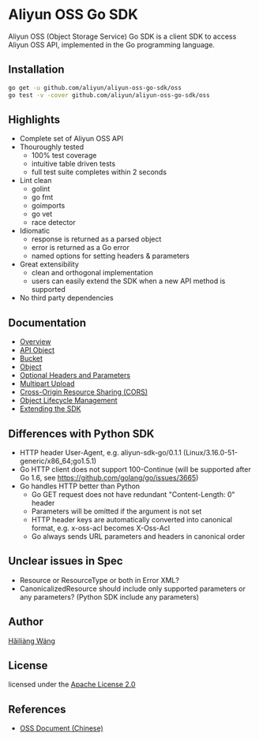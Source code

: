 Aliyun OSS Go SDK
=================

Aliyun OSS (Object Storage Service) Go SDK is a client SDK to access Aliyun OSS
API, implemented in the Go programming language.

Installation
------------

```bash
go get -u github.com/aliyun/aliyun-oss-go-sdk/oss
go test -v -cover github.com/aliyun/aliyun-oss-go-sdk/oss
```

Highlights
----------
* Complete set of Aliyun OSS API
* Thouroughly tested
  - 100% test coverage
  - intuitive table driven tests
  - full test suite completes within 2 seconds
* Lint clean
  - golint
  - go fmt
  - goimports
  - go vet
  - race detector
* Idiomatic
  - response is returned as a parsed object
  - error is returned as a Go error
  - named options for setting headers & parameters
* Great extensibility
  - clean and orthogonal implementation
  - users can easily extend the SDK when a new API method is supported
* No third party dependencies

Documentation
-------------

* [Overview](doc/overview.md)
* [API Object](doc/api-object.md)
* [Bucket](doc/bucket.md)
* [Object](doc/object.md)
* [Optional Headers and Parameters](doc/options.md)
* [Multipart Upload](doc/upload.md)
* [Cross-Origin Resource Sharing (CORS)](doc/cors.md)
* [Object Lifecycle Management](doc/lifecycle.md)
* [Extending the SDK](doc/extend.md)

Differences with Python SDK
---------------------------

* HTTP header User-Agent, e.g. aliyun-sdk-go/0.1.1 (Linux/3.16.0-51-generic/x86_64;go1.5.1)
* Go HTTP client does not support 100-Continue (will be supported after Go 1.6, see https://github.com/golang/go/issues/3665)
* Go handles HTTP better than Python
  - Go GET request does not have redundant "Content-Length: 0" header
  - Parameters will be omitted if the argument is not set
  - HTTP header keys are automatically converted into canonical format, e.g.
    x-oss-acl becomes X-Oss-Acl
  - Go always sends URL parameters and headers in canonical order

Unclear issues in Spec
----------------------

* Resource or ResourceType or both in Error XML?
* CanonicalizedResource should include only supported parameters or any parameters? (Python SDK include any parameters)

Author
------

[Hǎiliàng Wáng](https://github.com/h12w)

License
-------

licensed under the [Apache License 2.0](https://www.apache.org/licenses/LICENSE-2.0.html)

References
----------
* [OSS Document (Chinese)](https://docs.aliyun.com/#/pub/oss)
